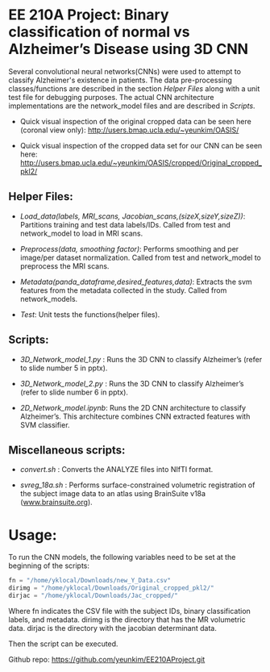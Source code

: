 # EE 210A Project: Binary classification of normal vs Alzheimer’s Disease using 3D CNN #

Several convolutional neural networks(CNNs) were used to attempt to classify Alzheimer's existence in patients. 
The data pre-processing classes/functions are described in the section *Helper Files* along with a unit test file for debugging purposes. 
The actual CNN architecture implementations are the network_model files and are described in *Scripts*.

* Quick visual inspection of the original cropped data can be seen here (coronal view only):
http://users.bmap.ucla.edu/~yeunkim/OASIS/

* Quick visual inspection of the cropped data set for our CNN can be seen here:
http://users.bmap.ucla.edu/~yeunkim/OASIS/cropped/Original_cropped_pkl2/


## Helper Files: ##
* *Load_data(labels, MRI_scans, Jacobian_scans,(sizeX,sizeY,sizeZ))*: Partitions training and test data labels/IDs. Called from test and network_model to load in MRI scans. 

* *Preprocess(data, smoothing factor)*: Performs smoothing and per image/per dataset normalization. Called from test and network_model to preprocess the MRI scans. 

* *Metadata(panda_dataframe,desired_features,data)*: Extracts the svm features from the metadata collected in the study. Called from network_models.

* *Test*: Unit tests the functions(helper files).


## Scripts: ##

* *3D_Network_model_1.py* : Runs the 3D CNN to classify Alzheimer’s (refer to slide number 5 in pptx).

* *3D_Network_model_2.py* : Runs the 3D CNN to classify Alzheimer’s (refer to slide number 6 in pptx).

* *2D_Network_model.ipynb*: Runs the 2D CNN architecture to classify Alzheimer’s. This architecture combines CNN extracted features with SVM classifier.

## Miscellaneous scripts: ##
* *convert.sh* : Converts the ANALYZE files into NIfTI format.

* *svreg_18a.sh* : Performs surface-constrained volumetric registration of the subject image data to an atlas using BrainSuite v18a (www.brainsuite.org).

# Usage: #
To run the CNN models, the following variables need to be set at the beginning of the scripts:

```python
fn = "/home/yklocal/Downloads/new_Y_Data.csv"
dirimg = "/home/yklocal/Downloads/Original_cropped_pkl2/"
dirjac = "/home/yklocal/Downloads/Jac_cropped/"
```

Where fn indicates the CSV file with the subject IDs, binary classification labels, and metadata. 
dirimg is the directory that has the MR volumetric data.
dirjac is the directory with the jacobian determinant data.

Then the script can be executed.

Github repo: https://github.com/yeunkim/EE210AProject.git
